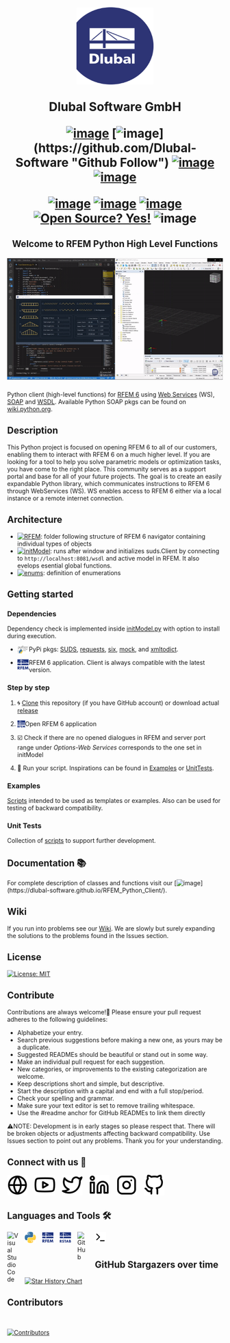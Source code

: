 <h1 align="center">
<a href="https://www.dlubal.com/en" title="Tutorial 1"><img src="./img/logo.png" width="180" height="180" alt="Dlubal Software" /></a>

Dlubal Software GmbH

[![image](https://img.shields.io/twitter/follow/dlubal_en?style=social)](https://twitter.com/dlubal_en "Twitter Follow")
[![image](https://img.shields.io/badge/GitHub-Dlubal_Software-darkblue?logo=github&amp;)](https://github.com/Dlubal-Software "Github Follow")
[![image](https://img.shields.io/badge/http://-dlubal.com-darkblue)](https://www.dlubal.com/en-US "RFEM Latest")
[![image](https://img.shields.io/badge/docs-API-darkblue?logo=read-the-docs&amp;logoColor=white)](https://dlubal-software.github.io/RFEM_Python_Client/ "RFEM Latest")

[![image](https://img.shields.io/badge/RFEM-v6.0-blue)](https://www.dlubal.com/en/products/rfem-fea-software/what-is-rfem "RFEM")
[![image](https://img.shields.io/badge/RSTAB-v9.0-blue)](https://www.dlubal.com/en/products/rstab-beam-structures/what-is-rstab "RFEM")
[![image](https://img.shields.io/badge/Python-3-blue?logo=python&amp;logoColor=yellow)](https://www.python.org/)
[![Open Source? Yes!](https://badgen.net/badge/Open%20Source%20%3F/Yes%21/blue?icon=github)](https://github.com/Dlubal-Software/RFEM_Python_Client)
![image](https://img.shields.io/badge/coverage-87%25-green)

</h1>


<h2 align="center">

Welcome to RFEM Python High Level Functions

<a href="https://www.dlubal.com/en/products/rfem-fea-software/what-is-rfem" title="Tutorial 1"><img src="./img/2Dtruss.gif" width=550 alt="Tutorial" /></a>
</h2>

Python client (high-level functions) for [RFEM 6](https://www.dlubal.com/en/products/rfem-fea-software/what-is-rfem) using [Web Services](https://en.wikipedia.org/wiki/Web_service) (WS), [SOAP](https://cs.wikipedia.org/wiki/SOAP) and [WSDL](https://en.wikipedia.org/wiki/Web_Services_Description_Language). Available Python SOAP pkgs can be found on [wiki.python.org](https://wiki.python.org/moin/WebServices#SOAP).


## Description
This Python project is focused on opening RFEM 6 to all of our customers, enabling them to interact with RFEM 6 on a much higher level. If you are looking for a tool to help you solve parametric models or optimization tasks, you have come to the right place. This community serves as a support portal and base for all of your future projects. The goal is to create an easily expandable Python library, which communicates instructions to RFEM 6 through WebServices (WS). WS enables access to RFEM 6 either via a local instance or a remote internet connection.

## Architecture

* [![RFEM](https://img.shields.io/badge/RFEM-blue)](/RFEM): folder following structure of RFEM 6 navigator containing individual types of objects
* [![initModel](https://img.shields.io/badge/initModel.py-blue)](/RFEM/initModel.py): runs after window and initializes suds.Client by connecting to `http://localhost:8081/wsdl` and active model in RFEM. It also evelops esential global functions.
* [![enums](https://img.shields.io/badge/enums.py-blue)](/RFEM/enums.py): definition of enumerations



## Getting started

### Dependencies
Dependency check is implemented inside [initModel.py](/RFEM/initModel.py) with option to install during execution.
* <img align="left" alt="Visual Studio Code" width="26px" src="./img/PyPI.png" style="padding-right:1px;">PyPi pkgs: [SUDS](https://github.com/cackharot/suds-py3), [requests](https://docs.python-requests.org/en/master/), [six](https://pypi.org/project/six/), [mock](https://pypi.org/project/mock/), and [xmltodict](https://pypi.org/project/xmltodict/).

* <img align="left" alt="Visual Studio Code" width="26px" src="./img/RFEM.png" style="padding-right:1px;">RFEM 6 application. Client is always compatible with the latest version.

### Step by step
1) 🌀 [Clone](https://git-scm.com/book/en/v2/Git-Basics-Getting-a-Git-Repository#:~:text=Cloning%20an%20Existing%20Repository) this repository (if you have GitHub account) or download actual [release](https://github.com/Dlubal-Software/RFEM_Python_Client/releases)
2) <img align="left" alt="Visual Studio Code" width="18px" src="./img/RFEM.png"> Open RFEM 6 application

3) ☑️ Check if there are no opened dialogues in RFEM and server port range under *Options-Web Services* corresponds to the one set in initModel
4) 🏃 Run your script. Inspirations can be found in [Examples](/Examples/) or [UnitTests](/UnitTests/).

### Examples
[Scripts](https://github.com/Dlubal-Software/RFEM_Python_Client/tree/heet-readmeUpdate/Examples) intended to be used as templates or examples. Also can be used for testing of backward compatibility.

### Unit Tests
Collection of [scripts](https://github.com/Dlubal-Software/RFEM_Python_Client/tree/heet-readmeUpdate/UnitTests) to support further development.

## Documentation 📚
For complete description of classes and functions visit our [![image](https://img.shields.io/badge/GitHub-page-darkblue?logo=github&amp;)](https://dlubal-software.github.io/RFEM_Python_Client/).

## Wiki
If you run into problems see our [Wiki](https://github.com/Dlubal-Software/RFEM_Python_Client/wiki). We are slowly but surely expanding the solutions to the problems found in the Issues section.

## License
[![License: MIT](https://img.shields.io/badge/License-MIT-yellow.svg)](https://opensource.org/licenses/MIT)

## Contribute
Contributions are always welcome!🙂 Please ensure your pull request adheres to the following guidelines:

* Alphabetize your entry.
* Search previous suggestions before making a new one, as yours may be a duplicate.
* Suggested READMEs should be beautiful or stand out in some way.
* Make an individual pull request for each suggestion.
* New categories, or improvements to the existing categorization are welcome.
* Keep descriptions short and simple, but descriptive.
* Start the description with a capital and end with a full stop/period.
* Check your spelling and grammar.
* Make sure your text editor is set to remove trailing whitespace.
* Use the #readme anchor for GitHub READMEs to link them directly

⚠️NOTE: Development is in early stages so please respect that. There will be broken objects or adjustments affecting backward compatibility. Use Issues section to point out any problems. Thank you for your understanding.


## Connect with us 🤝

[![website](./img/globe-light.svg)](https://www.dlubal.com/en)
&nbsp;&nbsp;
[![website](./img/youtube-light.svg)](https://www.youtube.com/c/DlubalEN)
&nbsp;&nbsp;
[![website](./img/twitter-light.svg)](https://twitter.com/dlubal_en)
&nbsp;&nbsp;
[![website](./img/linkedin-light.svg)](https://de.linkedin.com/company/dlubal-software)
&nbsp;&nbsp;
[![website](./img/instagram-light.svg)](https://www.instagram.com/dlubal_software/)
&nbsp;&nbsp;
[![website](./img/github-light.svg)](https://github.com/Dlubal-Software)

## Languages and Tools 🛠️

[<img align="left" alt="Visual Studio Code" width="26px" src="https://cdn.jsdelivr.net/gh/devicons/devicon/icons/vscode/vscode-original.svg" style="padding-right:15px;" />](https://code.visualstudio.com/)
[<img align="left" alt="Visual Studio Code" width="26px" src="./img/Python.png" style="padding-right:15px;" />](https://www.python.org/)
[<img align="left" alt="Visual Studio Code" width="26px" src="./img/RFEM.png" style="padding-right:15px;" />](https://www.dlubal.com/en/products/rfem-fea-software/what-is-rfem)
[<img align="left" alt="Visual Studio Code" width="26px" src="./img/RSTAB.png" style="padding-right:15px;" />](https://www.dlubal.com/en/products/rstab-beam-structures/what-is-rstab)
[<img align="left" alt="GitHub" width="26px" src="https://user-images.githubusercontent.com/3369400/139448065-39a229ba-4b06-434b-bc67-616e2ed80c8f.png" style="padding-right:15px;" />](https://github.com/Dlubal-Software)
<img align="left" alt="Terminal" width="26px" src="./img/terminal-light.svg" style="padding-right:15px;" />
</br>
</br>

## GitHub Stargazers over time

[![Star History Chart](https://api.star-history.com/svg?repos=Dlubal-Software/RFEM_Python_Client&type=Date)](https://star-history.com/#Dlubal-Software/RFEM_Python_Client&Date)


## Contributors

</br>

[![Contributors](https://contrib.rocks/image?repo=Dlubal-Software/RFEM_Python_Client)](https://github.com/Dlubal-Software/RFEM_Python_Client/graphs/contributors)

